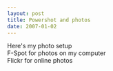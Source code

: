 ```yaml
---
layout: post
title: Powershot and photos
date: 2007-01-02
---
```


Here's my photo setup<br />F-Spot for photos on my computer<br />Flickr for online photos
